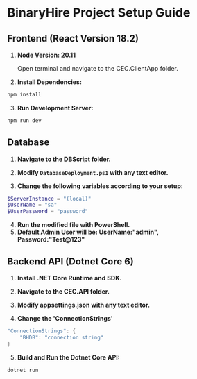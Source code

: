 # BinaryHire Project Setup Guide

## Frontend (React Version 18.2)

1. **Node Version: 20.11**

   Open terminal and navigate to the CEC.ClientApp folder.

2. **Install Dependencies:**

```powershell
npm install
```

3. **Run Development Server:**

```powershell
npm run dev
```

## Database

1. **Navigate to the DBScript folder.**

2. **Modify `DatabaseDeployment.ps1` with any text editor.**

3. **Change the following variables according to your setup:**

```powershell
$ServerInstance = "(local)"
$UserName = "sa"
$UserPassword = "password"
```

4. **Run the modified file with PowerShell.**
5. **Default Admin User will be: UserName:"admin", Password:"Test@123"**

## Backend API (Dotnet Core 6)

1. **Install .NET Core Runtime and SDK.**

2. **Navigate to the CEC.API folder.**

3. **Modify appsettings.json with any text editor.**

4. **Change the 'ConnectionStrings'**

```powershell
"ConnectionStrings": {
    "BHDB": "connection string"
}
```

5. **Build and Run the Dotnet Core API:**

```powershell
dotnet run
```

